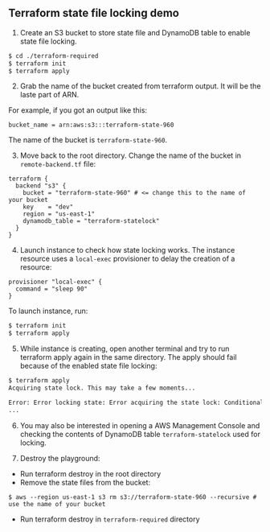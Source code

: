 ## Terraform state file locking demo

1. Create an S3 bucket to store state file and DynamoDB table to enable state file locking.

```bash
$ cd ./terraform-required
$ terraform init
$ terraform apply
```
2. Grab the name of the bucket created from terraform output. It will be the laste part of ARN.

For example, if you got an output like this:
```
bucket_name = arn:aws:s3:::terraform-state-960
```

The name of the bucket is `terraform-state-960`.

3. Move back to the root directory. Change the name of the bucket in `remote-backend.tf` file:

```
terraform {
  backend "s3" {
    bucket = "terraform-state-960" # <= change this to the name of your bucket
    key    = "dev"
    region = "us-east-1"
    dynamodb_table = "terraform-statelock"
  }
}
```

4. Launch instance to check how state locking works. The instance resource uses a `local-exec` provisioner to delay the creation of a resource:
```
provisioner "local-exec" {
  command = "sleep 90"
}
```

To launch instance, run:

```bash
$ terraform init
$ terraform apply
```

5. While instance is creating, open another terminal and try to run terraform apply again in the same directory. The apply should fail because of the enabled state file locking:
```bash
$ terraform apply
Acquiring state lock. This may take a few moments...

Error: Error locking state: Error acquiring the state lock: ConditionalCheckFailedException: The conditional request failed
...
```
6. You may also be interested in opening a AWS Management Console and checking the contents of DynamoDB table `terraform-statelock` used for locking.

7. Destroy the playground:
* Run terraform destroy in the root directory 
* Remove the state files from the bucket:
```
$ aws --region us-east-1 s3 rm s3://terraform-state-960 --recursive # use the name of your bucket
```
* Run terraform destroy in `terraform-required` directory 
